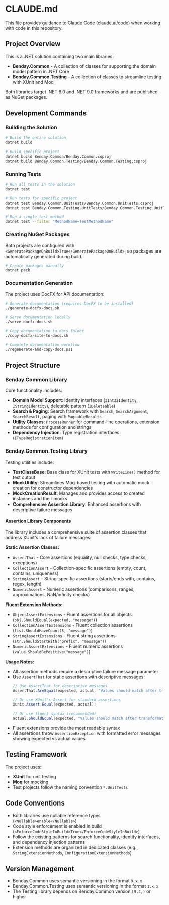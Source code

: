 # CLAUDE.md

This file provides guidance to Claude Code (claude.ai/code) when working with code in this repository.

## Project Overview

This is a .NET solution containing two main libraries:

- **Benday.Common** - A collection of classes for supporting the domain model pattern in .NET Core
- **Benday.Common.Testing** - A collection of classes to streamline testing with XUnit and Moq

Both libraries target .NET 8.0 and .NET 9.0 frameworks and are published as NuGet packages.

## Development Commands

### Building the Solution
```bash
# Build the entire solution
dotnet build

# Build specific project
dotnet build Benday.Common/Benday.Common.csproj
dotnet build Benday.Common.Testing/Benday.Common.Testing.csproj
```

### Running Tests
```bash
# Run all tests in the solution
dotnet test

# Run tests for specific project
dotnet test Benday.Common.UnitTests/Benday.Common.UnitTests.csproj
dotnet test Benday.Common.Testing.UnitTests/Benday.Common.Testing.UnitTests.csproj

# Run a single test method
dotnet test --filter "MethodName=TestMethodName"
```

### Creating NuGet Packages
Both projects are configured with `<GeneratePackageOnBuild>True</GeneratePackageOnBuild>`, so packages are automatically generated during build.

```bash
# Create packages manually
dotnet pack
```

### Documentation Generation
The project uses DocFX for API documentation:

```bash
# Generate documentation (requires DocFX to be installed)
./generate-docfx-docs.sh

# Serve documentation locally
./serve-docfx-docs.sh

# Copy documentation to docs folder
./copy-docfx-site-to-docs.sh

# Complete documentation workflow
./regenerate-and-copy-docs.ps1
```

## Project Structure

### Benday.Common Library
Core functionality includes:
- **Domain Model Support**: Identity interfaces (`IInt32Identity`, `IStringIdentity`), deletable pattern (`IDeleteable`)
- **Search & Paging**: Search framework with `Search`, `SearchArgument`, `SearchResult`, paging with `PageableResults`
- **Utility Classes**: `ProcessRunner` for command-line operations, extension methods for configuration and strings
- **Dependency Injection**: Type registration interfaces (`ITypeRegistrationItem`)

### Benday.Common.Testing Library
Testing utilities include:
- **TestClassBase**: Base class for XUnit tests with `WriteLine()` method for test output
- **MockUtility**: Streamlines Moq-based testing with automatic mock creation for constructor dependencies
- **MockCreationResult**: Manages and provides access to created instances and their mocks
- **Comprehensive Assertion Library**: Enhanced assertions with descriptive failure messages

#### Assertion Library Components
The library includes a comprehensive suite of assertion classes that address XUnit's lack of failure messages:

**Static Assertion Classes:**
- `AssertThat` - Core assertions (equality, null checks, type checks, exceptions)
- `CollectionAssert` - Collection-specific assertions (empty, count, contains, uniqueness)
- `StringAssert` - String-specific assertions (starts/ends with, contains, regex, length)
- `NumericAssert` - Numeric assertions (comparisons, ranges, approximations, NaN/infinity checks)

**Fluent Extension Methods:**
- `ObjectAssertExtensions` - Fluent assertions for all objects (`obj.ShouldEqual(expected, "message")`)
- `CollectionAssertExtensions` - Fluent collection assertions (`list.ShouldHaveCount(5, "message")`)
- `StringAssertExtensions` - Fluent string assertions (`str.ShouldStartWith("prefix", "message")`)
- `NumericAssertExtensions` - Fluent numeric assertions (`value.ShouldBePositive("message")`)

**Usage Notes:**
- All assertion methods require a descriptive failure message parameter
- Use `AssertThat` for static assertions with descriptive messages:
  ```csharp
  // Use AssertThat for descriptive messages
  AssertThat.AreEqual(expected, actual, "Values should match after transformation");

  // Or use XUnit's Assert for standard assertions
  Xunit.Assert.Equal(expected, actual);

  // Or use fluent syntax (recommended)
  actual.ShouldEqual(expected, "Values should match after transformation");
  ```
- Fluent extensions provide the most readable syntax
- All assertions throw `AssertionException` with formatted error messages showing expected vs actual values

## Testing Framework

The project uses:
- **XUnit** for unit testing
- **Moq** for mocking
- Test projects follow the naming convention `*.UnitTests`

## Code Conventions

- Both libraries use nullable reference types (`<Nullable>enable</Nullable>`)
- Code style enforcement is enabled in build (`<EnforceCodeStyleInBuild>True</EnforceCodeStyleInBuild>`)
- Follow the existing patterns for search functionality, identity interfaces, and dependency injection patterns
- Extension methods are organized in dedicated classes (e.g., `StringExtensionMethods`, `ConfigurationExtensionMethods`)

## Version Management

- Benday.Common uses semantic versioning in the format `9.x.x`
- Benday.Common.Testing uses semantic versioning in the format `1.x.x`
- The Testing library depends on Benday.Common version `[9.4,)` or higher